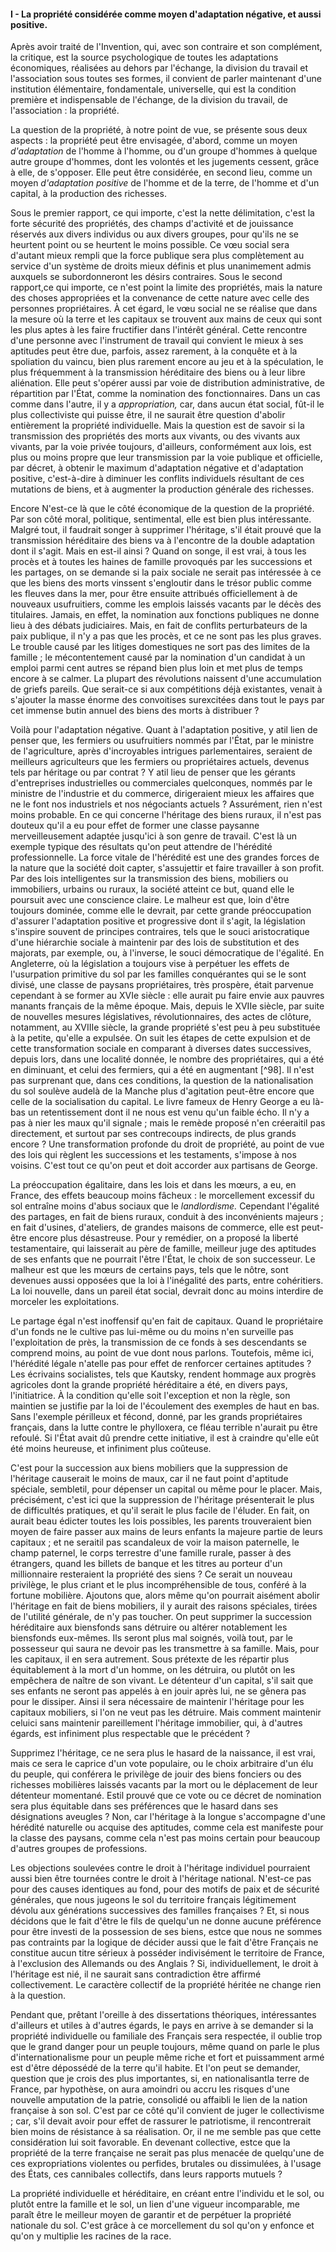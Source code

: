 #### I - La propriété considérée comme moyen d'adaptation négative, et aussi positive.

Après avoir traité de l'Invention, qui, avec son contraire et son complément, la critique, est la source psychologique de toutes les adaptations économiques, réalisées au dehors par l'échange, la division du travail et l'association sous toutes ses formes, il convient de parler maintenant d'une institution élémentaire, fondamentale, universelle, qui est la condition première et indispensable de l'échange, de la division du travail, de l'association : la propriété.

La question de la propriété, à notre point de vue, se présente sous deux aspects : la propriété peut être envisagée, d'abord, comme un moyen _d'adaptation_ de l'homme à l'homme, ou d'un groupe d'hommes à quelque autre groupe d'hommes, dont les volontés et les jugements cessent, grâce à elle, de s'opposer. Elle peut être considérée, en second lieu, comme un moyen _d'adaptation positive_ de l'homme et de la terre, de l'homme et d'un capital, à la production des richesses.

Sous le premier rapport, ce qui importe, c'est la nette délimitation, c'est la forte sécurité des propriétés, des champs d'activité et de jouissance réservés aux divers individus ou aux divers groupes, pour qu'ils ne se heurtent point ou se heurtent le moins possible. Ce vœu social sera d'autant mieux rempli que la force publique sera plus complètement au service d'un système de droits mieux définis et plus unanimement admis auxquels se subordonneront les désirs contraires. Sous le second rapport,ce qui importe, ce n'est point la limite des propriétés, mais la nature des choses appropriées et la convenance de cette nature avec celle des personnes propriétaires. À cet égard, le vœu social ne se réalise que dans la mesure où la terre et les capitaux se trouvent aux mains de ceux qui sont les plus aptes à les faire fructifier dans l'intérêt général. Cette rencontre d'une personne avec l'instrument de travail qui convient le mieux à ses aptitudes peut être due, parfois, assez rarement, à la conquête et à la spoliation du vaincu, bien plus rarement encore au jeu et à la spéculation, le plus fréquemment à la transmission héréditaire des biens ou à leur libre aliénation. Elle peut s'opérer aussi par voie de distribution administrative, de répartition par l'État, comme la nomination des fonctionnaires. Dans un cas comme dans l'autre, il y a _appropriation,_ car, dans aucun état social, fût-il le plus collectiviste qui puisse être, il ne saurait être question d'abolir entièrement la propriété individuelle. Mais la question est de savoir si la transmission des propriétés des morts aux vivants, ou des vivants aux vivants, par la voie privée toujours, d'ailleurs, conformément aux lois, est plus ou moins propre que leur transmission par la voie publique et officielle, par décret, à obtenir le maximum d'adaptation négative et d'adaptation positive, c'est-à-dire à diminuer les conflits individuels résultant de ces mutations de biens, et à augmenter la production générale des richesses.

Encore N'est-ce là que le côté économique de la question de la propriété. Par son côté moral, politique, sentimental, elle est bien plus intéressante. Malgré tout, il faudrait songer à supprimer l'héritage, s'il était prouvé que la transmission héréditaire des biens va à l'encontre de la double adaptation dont il s'agit. Mais en est-il ainsi ? Quand on songe, il est vrai, à tous les procès et à toutes les haines de famille provoqués par les successions et les partages, on se demande si la paix sociale ne serait pas intéressée à ce que les biens des morts vinssent s'engloutir dans le trésor public comme les fleuves dans la mer, pour être ensuite attribués officiellement à de nouveaux usufruitiers, comme les emplois laissés vacants par le décès des titulaires. Jamais, en effet, la nomination aux fonctions publiques ne donne lieu à des débats judiciaires. Mais, en fait de conflits perturbateurs de la paix publique, il n'y a pas que les procès, et ce ne sont pas les plus graves. Le trouble causé par les litiges domestiques ne sort pas des limites de la famille ; le mécontentement causé par la nomination d'un candidat à un emploi parmi cent autres se répand bien plus loin et met plus de temps encore à se calmer. La plupart des révolutions naissent d'une accumulation de griefs pareils. Que serait-ce si aux compétitions déjà existantes, venait à s'ajouter la masse énorme des convoitises surexcitées dans tout le pays par cet immense butin annuel des biens des morts à distribuer ?

Voilà pour l'adaptation négative. Quant à l'adaptation positive, y atil lien de penser que, les fermiers ou usufruitiers nommés par l'État, par le ministre de l'agriculture, après d'incroyables intrigues parlementaires, seraient de meilleurs agriculteurs que les fermiers ou propriétaires actuels, devenus tels par héritage ou par contrat ? Y atil lieu de penser que les gérants d'entreprises industrielles ou commerciales quelconques, nommés par le ministre de l'industrie et du commerce, dirigeraient mieux les affaires que ne le font nos industriels et nos négociants actuels ? Assurément, rien n'est moins probable. En ce qui concerne l'héritage des biens ruraux, il n'est pas douteux qu'il a eu pour effet de former une classe paysanne merveilleusement adaptée jusqu'ici à son genre de travail. C'est là un exemple typique des résultats qu'on peut attendre de l'hérédité professionnelle. La force vitale de l'hérédité est une des grandes forces de la nature que la société doit capter, s'assujettir et faire travailler à son profit. Par des lois intelligentes sur la transmission des biens, mobiliers ou immobiliers, urbains ou ruraux, la société atteint ce but, quand elle le poursuit avec une conscience claire. Le malheur est que, loin d'être toujours dominée, comme elle le devrait, par cette grande préoccupation d'assurer l'adaptation positive et progressive dont il s'agit, la législation s'inspire souvent de principes contraires, tels que le souci aristocratique d'une hiérarchie sociale à maintenir par des lois de substitution et des majorats, par exemple, ou, à l'inverse, le souci démocratique de l'égalité. En Angleterre, où la législation a toujours vise à perpétuer les effets de l'usurpation primitive du sol par les familles conquérantes qui se le sont divisé, une classe de paysans propriétaires, très prospère, était parvenue cependant à se former au XVIe siècle : elle aurait pu faire envie aux pauvres manants français de la même époque. Mais, depuis le XVIIe siècle, par suite de nouvelles mesures législatives, révolutionnaires, des actes de clôture, notamment, au XVIIIe siècle, la grande propriété s'est peu à peu substituée à la petite, qu'elle a expulsée. On suit les étapes de cette expulsion et de cette transformation sociale en comparant à diverses dates successives, depuis lors, dans une localité donnée, le nombre des propriétaires, qui a été en diminuant, et celui des fermiers, qui a été en augmentant [^98]. Il n'est pas surprenant que, dans ces conditions, la question de la nationalisation du sol soulève audelà de la Manche plus d'agitation peut-être encore que celle de la socialisation du capital. Le livre fameux de Henry George a eu là-bas un retentissement dont il ne nous est venu qu'un faible écho. Il n'y a pas à nier les maux qu'il signale ; mais le remède proposé n'en créeraitil pas directement, et surtout par ses contrecoups indirects, de plus grands encore ? Une transformation profonde du droit de propriété, au point de vue des lois qui règlent les successions et les testaments, s'impose à nos voisins. C'est tout ce qu'on peut et doit accorder aux partisans de George.

La préoccupation égalitaire, dans les lois et dans les mœurs, a eu, en France, des effets beaucoup moins fâcheux : le morcellement excessif du sol entraîne moins d'abus sociaux que le _landlordisme._ Cependant l'égalité des partages, en fait de biens ruraux, conduit à des inconvénients majeurs ; en fait d'usines, d'ateliers, de grandes maisons de commerce, elle est peut-être encore plus désastreuse. Pour y remédier, on a proposé la liberté testamentaire, qui laisserait au père de famille, meilleur juge des aptitudes de ses enfants que ne pourrait l'être l'État, le choix de son successeur. Le malheur est que les mœurs de certains pays, tels que le nôtre, sont devenues aussi opposées que la loi à l'inégalité des parts, entre cohéritiers. La loi nouvelle, dans un pareil état social, devrait donc au moins interdire de morceler les exploitations.

Le partage égal n'est inoffensif qu'en fait de capitaux. Quand le propriétaire d'un fonds ne le cultive pas lui-même ou du moins n'en surveille pas l'exploitation de près, la transmission de ce fonds à ses descendants se comprend moins, au point de vue dont nous parlons. Toutefois, même ici, l'hérédité légale n'atelle pas pour effet de renforcer certaines aptitudes ? Les écrivains socialistes, tels que Kautsky, rendent hommage aux progrès agricoles dont la grande propriété héréditaire a été, en divers pays, l'initiatrice. À la condition qu'elle soit l'exception et non la règle, son maintien se justifie par la loi de l'écoulement des exemples de haut en bas. Sans l'exemple périlleux et fécond, donné, par les grands propriétaires français, dans la lutte contre le phylloxera, ce fléau terrible n'aurait pu être refoulé. Si l'État avait dû prendre cette initiative, il est à craindre qu'elle eût été moins heureuse, et infiniment plus coûteuse.

C'est pour la succession aux biens mobiliers que la suppression de l'héritage causerait le moins de maux, car il ne faut point d'aptitude spéciale, sembletil, pour dépenser un capital ou même pour le placer. Mais, précisément, c'est ici que la suppression de l'héritage présenterait le plus de difficultés pratiques, et qu'il serait le plus facile de l'éluder. En fait, on aurait beau édicter toutes les lois possibles, les parents trouveraient bien moyen de faire passer aux mains de leurs enfants la majeure partie de leurs capitaux ; et ne seraitil pas scandaleux de voir la maison paternelle, le champ paternel, le corps terrestre d'une famille rurale, passer à des étrangers, quand les billets de banque et les titres au porteur d'un millionnaire resteraient la propriété des siens ? Ce serait un nouveau privilège, le plus criant et le plus incompréhensible de tous, conféré à la fortune mobilière. Ajoutons que, alors même qu'on pourrait aisément abolir l'héritage en fait de biens mobiliers, il y aurait des raisons spéciales, tirées de l'utilité générale, de n'y pas toucher. On peut supprimer la succession héréditaire aux biensfonds sans détruire ou altérer notablement les biensfonds eux-mêmes. Ils seront plus mal soignés, voilà tout, par le possesseur qui saura ne devoir pas les transmettre à sa famille. Mais, pour les capitaux, il en sera autrement. Sous prétexte de les répartir plus équitablement à la mort d'un homme, on les détruira, ou plutôt on les empêchera de naître de son vivant. Le détenteur d'un capital, s'il sait que ses enfants ne seront pas appelés à en jouir après lui, ne se gênera pas pour le dissiper. Ainsi il sera nécessaire de maintenir l'héritage pour les capitaux mobiliers, si l'on ne veut pas les détruire. Mais comment maintenir celuici sans maintenir pareillement l'héritage immobilier, qui, à d'autres égards, est infiniment plus respectable que le précédent ?

Supprimez l'héritage, ce ne sera plus le hasard de la naissance, il est vrai, mais ce sera le caprice d'un vote populaire, ou le choix arbitraire d'un élu du peuple, qui conférera le privilège de jouir des biens fonciers ou des richesses mobilières laissés vacants par la mort ou le déplacement de leur détenteur momentané. Estil prouvé que ce vote ou ce décret de nomination sera plus équitable dans ses préférences que le hasard dans ses désignations aveugles ? Non, car l'héritage à la longue s'accompagne d'une hérédité naturelle ou acquise des aptitudes, comme cela est manifeste pour la classe des paysans, comme cela n'est pas moins certain pour beaucoup d'autres groupes de professions.

Les objections soulevées contre le droit à l'héritage individuel pourraient aussi bien être tournées contre le droit à l'héritage national. N'est-ce pas pour des causes identiques au fond, pour des motifs de paix et de sécurité générales, que nous jugeons le sol du territoire français légitimement dévolu aux générations successives des familles françaises ? Et, si nous décidons que le fait d'être le fils de quelqu'un ne donne aucune préférence pour être investi de la possession de ses biens, estce que nous ne sommes pas contraints par la logique de décider aussi que le fait d'être Français ne constitue aucun titre sérieux à posséder indivisément le territoire de France, à l'exclusion des Allemands ou des Anglais ? Si, individuellement, le droit à l'héritage est nié, il ne saurait sans contradiction être affirmé collectivement. Le caractère collectif de la propriété héritée ne change rien à la question.

Pendant que, prêtant l'oreille à des dissertations théoriques, intéressantes d'ailleurs et utiles à d'autres égards, le pays en arrive à se demander si la propriété individuelle ou familiale des Français sera respectée, il oublie trop que le grand danger pour un peuple toujours, même quand on parle le plus d'internationalisme pour un peuple même riche et fort et puissamment armé est d'être dépossédé de la terre qu'il habite. Et l'on peut se demander, question que je crois des plus importantes, si, en nationalisantla terre de France, par hypothèse, on aura amoindri ou accru les risques d'une nouvelle amputation de la patrie, consolidé ou affaibli le lien de la nation française à son sol. C'est par ce côté qu'il convient de juger le collectivisme ; car, s'il devait avoir pour effet de rassurer le patriotisme, il rencontrerait bien moins de résistance à sa réalisation. Or, il ne me semble pas que cette considération lui soit favorable. En devenant collective, estce que la propriété de la terre française ne serait pas plus menacée de quelqu'une de ces expropriations violentes ou perfides, brutales ou dissimulées, à l'usage des États, ces cannibales collectifs, dans leurs rapports mutuels ?

La propriété individuelle et héréditaire, en créant entre l'individu et le sol, ou plutôt entre la famille et le sol, un lien d'une vigueur incomparable, me paraît être le meilleur moyen de garantir et de perpétuer la propriété nationale du sol. C'est grâce à ce morcellement du sol qu'on y enfonce et qu'on y multiplie les racines de la race.
